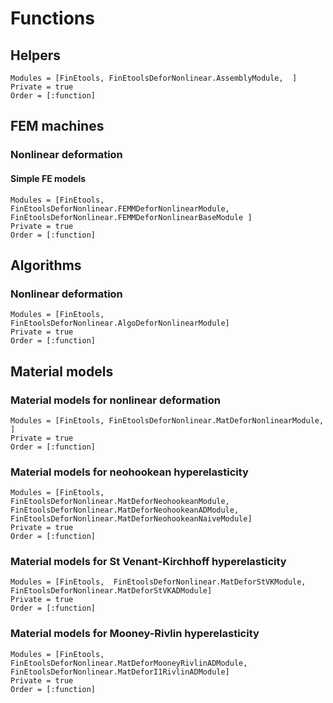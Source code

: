 # Functions

## Helpers


```@autodocs
Modules = [FinEtools, FinEtoolsDeforNonlinear.AssemblyModule,  ]
Private = true
Order = [:function]
```


## FEM machines

### Nonlinear deformation

#### Simple FE models

```@autodocs
Modules = [FinEtools, FinEtoolsDeforNonlinear.FEMMDeforNonlinearModule, FinEtoolsDeforNonlinear.FEMMDeforNonlinearBaseModule ]
Private = true
Order = [:function]
```

## Algorithms

### Nonlinear deformation

```@autodocs
Modules = [FinEtools, FinEtoolsDeforNonlinear.AlgoDeforNonlinearModule]
Private = true
Order = [:function]
```

## Material models

### Material models for nonlinear deformation

```@autodocs
Modules = [FinEtools, FinEtoolsDeforNonlinear.MatDeforNonlinearModule, ]
Private = true
Order = [:function]
```

### Material models for neohookean hyperelasticity

```@autodocs
Modules = [FinEtools,  FinEtoolsDeforNonlinear.MatDeforNeohookeanModule, FinEtoolsDeforNonlinear.MatDeforNeohookeanADModule, FinEtoolsDeforNonlinear.MatDeforNeohookeanNaiveModule]
Private = true
Order = [:function]
```

### Material models for St Venant-Kirchhoff hyperelasticity

```@autodocs
Modules = [FinEtools,  FinEtoolsDeforNonlinear.MatDeforStVKModule, FinEtoolsDeforNonlinear.MatDeforStVKADModule]
Private = true
Order = [:function]
```

### Material models for Mooney-Rivlin hyperelasticity

```@autodocs
Modules = [FinEtools,  FinEtoolsDeforNonlinear.MatDeforMooneyRivlinADModule, FinEtoolsDeforNonlinear.MatDeforI1RivlinADModule]
Private = true
Order = [:function]
```
